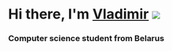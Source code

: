 # Hi there, I'm [Vladimir](https://www.linkedin.com/in/bobahbj4/) ![](https://github.com/blackcater/blackcater/raw/main/images/Hi.gif)
### Computer science student from Belarus